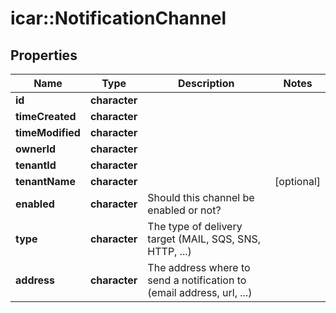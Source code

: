 # icar::NotificationChannel


## Properties

Name | Type | Description | Notes
------------ | ------------- | ------------- | -------------
**id** | **character** |  | 
**timeCreated** | **character** |  | 
**timeModified** | **character** |  | 
**ownerId** | **character** |  | 
**tenantId** | **character** |  | 
**tenantName** | **character** |  | [optional] 
**enabled** | **character** | Should this channel be enabled or not? | 
**type** | **character** | The type of delivery target (MAIL, SQS, SNS, HTTP, ...) | 
**address** | **character** | The address where to send a notification to (email address, url, ...) | 


